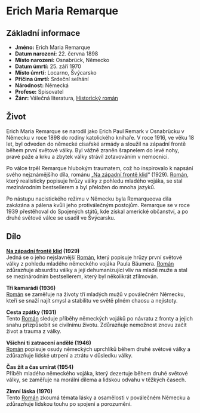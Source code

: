 # Erich Maria Remarque

## Základní informace

- **Jméno:** Erich Maria Remarque
- **Datum narození:** 22. června 1898
- **Místo narození:** Osnabrück, Německo
- **Datum úmrtí:** 25. září 1970
- **Místo úmrtí:** Locarno, Švýcarsko
- **Příčina úmrtí:** Srdeční selhání
- **Národnost:** Německá
- **Profese:** Spisovatel
- **Žánr:** Válečná literatura, [Historický román](Historický%20román.md)

## Život

Erich Maria Remarque se narodil jako Erich Paul Remark v Osnabrücku v Německu v roce 1898 do rodiny katolického knihaře. V roce 1916, ve věku 18 let, byl odveden do německé císařské armády a sloužil na západní frontě během první světové války. Byl vážně zraněn šrapnelem do levé nohy, pravé paže a krku a zbytek války strávil zotavováním v nemocnici.

Po válce trpěl Remarque hlubokým traumatem, což ho inspirovalo k napsání svého nejznámějšího díla, románu „[Na západní frontě klid](Na%20západní%20frontě%20klid.md)“ (1929). [Román](Román.md), který realisticky popisuje hrůzy války z pohledu mladého vojáka, se stal mezinárodním bestsellerem a byl přeložen do mnoha jazyků.

Po nástupu nacistického režimu v Německu byla Remarqueova díla zakázána a pálena kvůli jeho protiválečným postojům. Remarque se v roce 1939 přestěhoval do Spojených států, kde získal americké občanství, a po druhé světové válce se usadil ve Švýcarsku.

## Dílo

**[Na západní frontě klid](Na%20západní%20frontě%20klid.md) (1929)**  
Jedná se o jeho nejslavnější [Román](Román.md), který popisuje hrůzy první světové války z pohledu mladého německého vojáka Paula Bäumera. [Román](Román.md) zdůrazňuje absurditu války a její dehumanizující vliv na mladé muže a stal se mezinárodním bestsellerem, který byl několikrát zfilmován.

**Tři kamarádi (1936)**  
[Román](Román.md) se zaměřuje na životy tří mladých mužů v poválečném Německu, kteří se snaží najít smysl a stabilitu ve světě plném chaosu a nejistoty.

**Cesta zpátky (1931)**  
Tento [Román](Román.md) sleduje příběhy německých vojáků po návratu z fronty a jejich snahu přizpůsobit se civilnímu životu. Zdůrazňuje nemožnost znovu začít život a trauma z války.

**Všichni ti zatracení andělé (1946)**  
[Román](Román.md) popisuje osudy německých uprchlíků během druhé světové války a zdůrazňuje lidské utrpení a ztrátu v důsledku války.

**Čas žít a čas umírat (1954)**  
Příběh mladého německého vojáka, který dezertuje během druhé světové války, se zaměřuje na morální dilema a lidskou odvahu v těžkých časech.

**Zimní láska (1970)**  
Tento [Román](Román.md) zkoumá témata lásky a osamělosti v poválečném Německu a zdůrazňuje lidskou touhu po spojení a porozumění.